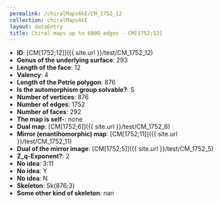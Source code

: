 ```yaml
--- 
 permalink: /chiralMaps6kE/CM_1752_12 
 collection: chiralMaps6kE
 layout: dataEntry
 title: Chiral maps up to 6000 edges - CM[1752;12]
---
```


- **ID**: [CM[1752;12]]({{ site.url }}/test/CM_1752_12)
- **Genus of the underlying surface**: 293
- **Length of the face**: 12
- **Valency**: 4
- **Length of the Petrie polygon**: 876
- **Is the automorphism group solvable?**: S
- **Number of vertices**: 876
- **Number of edges**: 1752
- **Number of faces**: 292
- **The map is self-**: none
- **Dual map**: [CM[1752;6]]({{ site.url }}/test/CM_1752_6)
- **Mirror (enantihomorphic) map**: [CM[1752;11]]({{ site.url }}/test/CM_1752_11)
- **Dual of the mirror image**: [CM[1752;5]]({{ site.url }}/test/CM_1752_5)
- **Z_q-Exponent?**: 2
- **No idea**:  3:11
- **No idea**: Y
- **No idea**: N
- **Skeleton**: Sk(876;3)
- **Some other kind of skeleton**: nan
